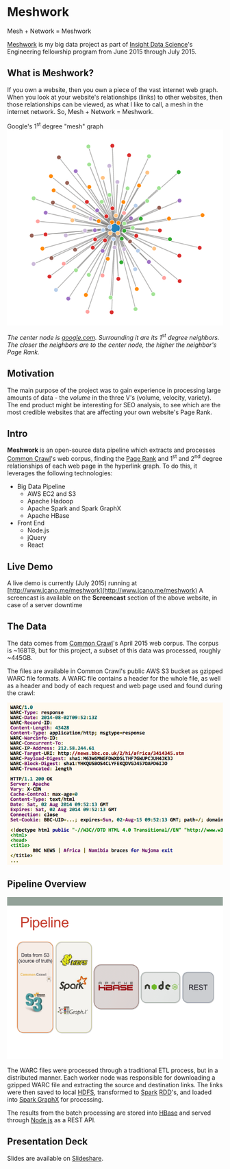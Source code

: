 Meshwork
=======
Mesh + Network = Meshwork

[Meshwork](http://jcano.me/meshwork) is my big data project as part of [Insight Data Science](http://insightdataengineering.com/)'s Engineering fellowship program from June 2015 through July 2015.

## What is Meshwork?
If you own a website, then you own a piece of the vast internet web graph. When you look at your website's relationships (links) to other websites, then those relationships can be viewed, as what I like to call, a mesh in the internet network. So, Mesh + Network = Meshwork.

Google's 1<sup>st</sup> degree "mesh" graph
![google-mesh](github/images/meshgraph.png)

*The center node is [google.com](http://www.google.com). Surrounding it are its 1<sup>st</sup> degree neighbors. The closer the neighbors are to the center node, the higher the neighbor's Page Rank.*

## Motivation
The main purpose of the project was to gain experience in processing large amounts of data - the *volume* in the three V's (volume, velocity, variety).
The end product might be interesting for SEO analysis, to see which are the most credible websites that are affecting your own website's Page Rank.

## Intro
**Meshwork** is an open-source data pipeline which extracts and processes [Common Crawl](http://commoncrawl.org)'s web corpus, finding the [Page Rank](http://ilpubs.stanford.edu:8090/422/1/1999-66.pdf) and 1<sup>st</sup> and 2<sup>nd</sup> degree relationships of each web page in the hyperlink graph. To do this, it leverages the following technologies:

- Big Data Pipeline
    - AWS EC2 and S3
    - Apache Hadoop
    - Apache Spark and Spark GraphX
    - Apache HBase
- Front End
    - Node.js
    - jQuery
    - React

## Live Demo
A live demo is currently (July 2015) running at [http://www.jcano.me/meshwork](http://www.jcano.me/meshwork)
A screencast is available on the **Screencast** section of the above website, in case of a server downtime

## The Data
The data comes from [Common Crawl](http://commoncrawl.org)'s April 2015 web corpus. The corpus is ~168TB, but for this project, a subset of this data was processed, roughly ~445GB.

The files are available in Common Crawl's public AWS S3 bucket as gzipped WARC file formats. A WARC file contains a header for the whole file, as well as a header and body of each request and web page used and found during the crawl:

![warc-file](github/images/warc-file.png)

## Pipeline Overview
![pipline](github/images/pipeline.png)

The WARC files were processed through a traditional ETL process, but in a distributed manner. Each worker node was responsible for downloading a gzipped WARC file and extracting the source and destination links. The links were then saved to local [HDFS](http://hadoop.apache.org), transformed to [Spark](https://spark.apache.org) [RDD](https://www.cs.berkeley.edu/~matei/papers/2012/nsdi_spark.pdf)'s, and loaded into [Spark GraphX](https://spark.apache.org/graphx/) for processing.

The results from the batch processing are stored into [HBase](https://hbase.apache.org) and served through [Node.js](https://nodejs.org) as a REST API.

## Presentation Deck
Slides are available on [Slideshare](http://www.slideshare.net/JustinCano1/justin-cano-demo).
